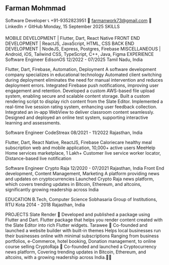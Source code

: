 ## Farman Mohmmad
Software Developer
📞 +91-9352823951 📩 farmanwork73@gmail.com  🔗 LinkedIn ⚡ GitHub
Monday, 15 September 2025
SKILLS

MOBILE DEVELOPMENT | Flutter, Dart, React Native
FRONT END DEVELOPMENT | ReactJS,  JavaScript,  HTML, CSS
BACK END DEVELOPMENT | NodeJS, Express, Postgres, Firebase
MISCELLANEOUS |  Android,  iOS, Tailwind CSS, TypeScript, C++, Java, Figma
EXPERIENCE
Software Engineer
EdisonOS 
 12/2022 - 07/2025 Tamil Nadu, India

Flutter, Dart, Firebase, Automation, Deployment
A software development company specializes in educational technology
Automated client switching during deployment eliminates the need for manual intervention and reduces deployment errors.
Integrated Firebase push notifications, improving user engagement and retention.
Developed a custom AWS-based file upload system, enabling secure and scalable content storage.
Built a custom rendering script to display rich content from the Slate Editor.
Implemented a real-time live session rating system, enhancing user feedback collection.
Integrated an in-app WebView to deliver classroom content seamlessly.
Designed and deployed an online test system, supporting interactive learning and assessments.

Software Engineer 
CodeStreax
08/2021 - 11/2022 Rajasthan, India

Flutter, Dart, React Native, ReactJS, Firebase
Caloriecare
healthy meal subscription web and mobile application,
 10,000+ active users
MeeHelp
Home services marketplace,
1 Lakh+ Customer
live service worker locator,
Distance-based live notification

Software Engineer 
Crypto Raja 
 12/2020 - 07/2021 Rajasthan, India
Front End development, Content Management, Marketing
A platform providing news and updates on cryptocurrencies
Launched Crypto Raja news platform, which covers trending updates in Bitcoin, Ethereum, and altcoins, significantly growing readership across India 

EDUCATION
B.Tech, Computer Science
Sobhasaria Group of Institutions, RTU Kota
2014 - 2018 Rajasthan, India

PROJECTS
Slate Render 🔗 
Developed and published a package using Flutter and Dart.
Flutter package that helps you render content created with the Slate Editor into rich Flutter widgets.
Tarawee 🔗
Co-founded and launched  a website builder with built-in themes
Helps local businesses run their businesses online with minimal subscriptions
Ranging from business portfolios, e-Commerce, hotel booking, Donation management, to online course selling
CryptoRaja  🔗 
Co-founded and launched a Cryptocurrency news platform, 
Covering trending updates in Bitcoin, Ethereum, and altcoins, with a growing readership across India.
